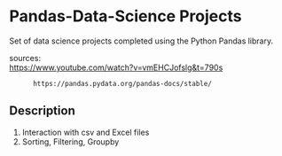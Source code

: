 # Pandas-Data-Science Projects
Set of data science projects completed using the Python Pandas library.

sources:  
          https://www.youtube.com/watch?v=vmEHCJofslg&t=790s
          
          https://pandas.pydata.org/pandas-docs/stable/

## Description
1. Interaction with csv and Excel files
2. Sorting, Filtering, Groupby
